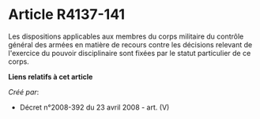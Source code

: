 # Article R4137-141

Les dispositions applicables aux membres du corps militaire du contrôle général des armées en matière de recours contre les
décisions relevant de l'exercice du pouvoir disciplinaire sont fixées par le statut particulier de ce corps.

**Liens relatifs à cet article**

_Créé par_:

  - Décret n°2008-392 du 23 avril 2008 - art. (V)
